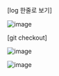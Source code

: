 [log 한줄로 보기]

![image](https://user-images.githubusercontent.com/108928206/190844643-fe0e6774-84be-48a0-9c45-33cabd12259d.png)

[git checkout]

![image](https://user-images.githubusercontent.com/108928206/190844721-b44ff705-824d-4dde-aa5b-877febbd4070.png)

![image](https://user-images.githubusercontent.com/108928206/190844760-2ef49ef0-d78b-497c-9823-8c35091b738b.png)
